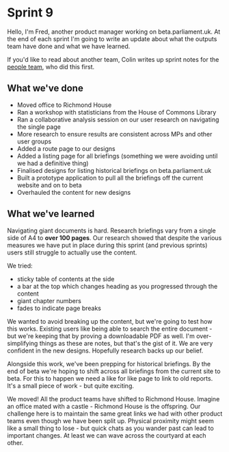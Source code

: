# Sprint 9

Hello, I'm Fred, another product manager working on beta.parliament.uk. At the end of each sprint I'm going to write an update about what the outputs team have done and what we have learned.

If you'd like to read about another team, Colin writes up sprint notes for the [people team](https://ukparliament.github.io/sprintnotes.people), who did this first.

## What we've done

- Moved office to Richmond House
- Ran a workshop with statisticians from the House of Commons Library
- Ran a collaborative analysis session on our user research on navigating the single page
- More research to ensure results are consistent across MPs and other user groups
- Added a route page to our designs
- Added a listing page for all briefings (something we were avoiding until we had a definitive thing)
- Finalised designs for listing historical briefings on beta.parliament.uk
- Built a prototype application to pull all the briefings off the current website and on to beta
- Overhauled the content for new designs

## What we've learned

Navigating giant documents is hard. Research briefings vary from a single side of A4 to **over 100 pages**. Our research showed that despite the various measures we have put in place during this sprint (and previous sprints) users still struggle to actually use the content. 

We tried:

- sticky table of contents at the side
- a bar at the top which changes heading as you progressed through the content
- giant chapter numbers
- fades to indicate page breaks

We wanted to avoid breaking up the content, but we're going to test how this works. Existing users like being able to search the entire document - but we're keeping that by proving a downloadable PDF as well. I'm over-simplifying things as these are notes, but that's the gist of it. We are very confident in the new designs. Hopefully research backs up our belief.

Alongside this work, we've been prepping for historical briefings. By the end of beta we're hoping to shift across all briefings from the current site to beta. For this to happen we need a like for like page to link to old reports. It's a small piece of work - but quite exciting.

We moved! All the product teams have shifted to Richmond House. Imagine an office mated with a castle - Richmond House is the offspring.  Our challenge here is to maintain the same great links we had with other product teams even though we have been split up. Physical proximity might seem like a small thing to lose - but quick chats as you wander past can lead to important changes. At least we can wave across the courtyard at each other.

